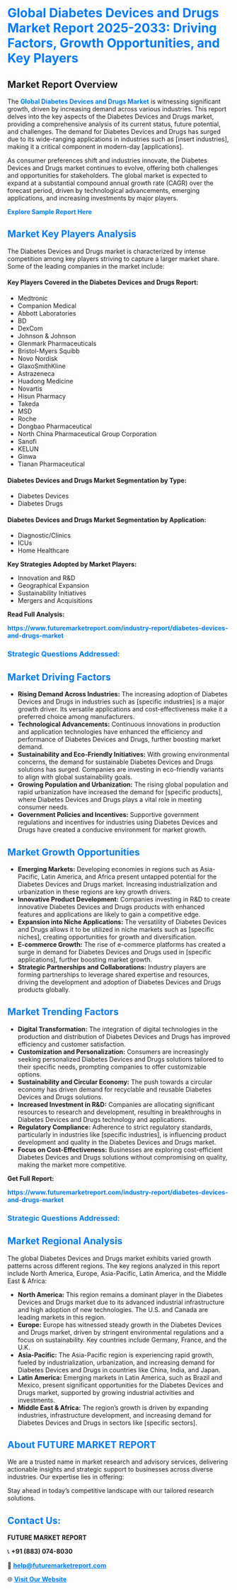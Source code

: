 <h1 style="color: #007BFF;">Global Diabetes Devices and Drugs Market Report 2025-2033: Driving Factors, Growth Opportunities, and Key Players</h1>

<section id="overview">
<h2>Market Report Overview</h2>
<p>The <a href="https://www.futuremarketreport.com/industry-report/diabetes-devices-and-drugs-market" style="color: #007BFF; text-decoration: none;"><strong>Global Diabetes Devices and Drugs Market</strong></a> is witnessing significant growth, driven by increasing demand across various industries. This report delves into the key aspects of the Diabetes Devices and Drugs market, providing a comprehensive analysis of its current status, future potential, and challenges. The demand for Diabetes Devices and Drugs has surged due to its wide-ranging applications in industries such as [insert industries], making it a critical component in modern-day [applications].</p>
<p>As consumer preferences shift and industries innovate, the Diabetes Devices and Drugs market continues to evolve, offering both challenges and opportunities for stakeholders. The global market is expected to expand at a substantial compound annual growth rate (CAGR) over the forecast period, driven by technological advancements, emerging applications, and increasing investments by major players.</p>
</section>

<section id="overview">
<p><a href="https://www.futuremarketreport.com/request-sample/reportId=79017" style="color: #007BFF; text-decoration: none;"><strong>Explore Sample Report Here</strong></a></p>
</section>

<section id="key-players">
<h2 style="color: #007BFF;">Market Key Players Analysis</h2>
<p>The Diabetes Devices and Drugs market is characterized by intense competition among key players striving to capture a larger market share. Some of the leading companies in the market include:</p>
<h4>Key Players Covered in the Diabetes Devices and Drugs Report:</h4>
<ul><li>Medtronic</li><li>Companion Medical</li><li>Abbott Laboratories</li><li>BD</li><li>DexCom</li><li>Johnson &amp; Johnson</li><li>Glenmark Pharmaceuticals</li><li>Bristol-Myers Squibb</li><li>Novo Nordisk</li><li>GlaxoSmithKline</li><li>Astrazeneca</li><li>Huadong Medicine</li><li>Novartis</li><li>Hisun Pharmacy</li><li>Takeda</li><li>MSD</li><li>Roche</li><li>Dongbao Pharmaceutical</li><li>North China Pharmaceutical Group Corporation</li><li>Sanofi</li><li>KELUN</li><li>Ginwa</li><li>Tianan Pharmaceutical</li></ul>
<h4>Diabetes Devices and Drugs Market Segmentation by Type:</h4>
<ul><li>Diabetes Devices</li><li>Diabetes Drugs</li></ul>

<h4>Diabetes Devices and Drugs Market Segmentation by Application:</h4>
<ul><li>Diagnostic/Clinics</li><li>ICUs</li><li>Home Healthcare</li></ul>
<p><strong>Key Strategies Adopted by Market Players:</strong></p>
<ul>
<li>Innovation and R&D</li>
<li>Geographical Expansion</li>
<li>Sustainability Initiatives</li>
<li>Mergers and Acquisitions</li>
</ul>
</section>

<section>
<p><strong>Read Full Analysis: </strong></p><a href="https://www.futuremarketreport.com/industry-report/diabetes-devices-and-drugs-market" style="color: #007BFF; text-decoration: none;"><strong>https://www.futuremarketreport.com/industry-report/diabetes-devices-and-drugs-market</strong></a>
<h3 style="color: #007BFF;">Strategic Questions Addressed:</h3>
</section>

<section id="driving-factors">
<h2 style="color: #007BFF;">Market Driving Factors</h2>
<ul>
<li><strong>Rising Demand Across Industries:</strong> The increasing adoption of Diabetes Devices and Drugs in industries such as [specific industries] is a major growth driver. Its versatile applications and cost-effectiveness make it a preferred choice among manufacturers.</li>
<li><strong>Technological Advancements:</strong> Continuous innovations in production and application technologies have enhanced the efficiency and performance of Diabetes Devices and Drugs, further boosting market demand.</li>
<li><strong>Sustainability and Eco-Friendly Initiatives:</strong> With growing environmental concerns, the demand for sustainable Diabetes Devices and Drugs solutions has surged. Companies are investing in eco-friendly variants to align with global sustainability goals.</li>
<li><strong>Growing Population and Urbanization:</strong> The rising global population and rapid urbanization have increased the demand for [specific products], where Diabetes Devices and Drugs plays a vital role in meeting consumer needs.</li>
<li><strong>Government Policies and Incentives:</strong> Supportive government regulations and incentives for industries using Diabetes Devices and Drugs have created a conducive environment for market growth.</li>
</ul>
</section>

<section id="growth-opportunities">
<h2 style="color: #007BFF;">Market Growth Opportunities</h2>
<ul>
<li><strong>Emerging Markets:</strong> Developing economies in regions such as Asia-Pacific, Latin America, and Africa present untapped potential for the Diabetes Devices and Drugs market. Increasing industrialization and urbanization in these regions are key growth drivers.</li>
<li><strong>Innovative Product Development:</strong> Companies investing in R&D to create innovative Diabetes Devices and Drugs products with enhanced features and applications are likely to gain a competitive edge.</li>
<li><strong>Expansion into Niche Applications:</strong> The versatility of Diabetes Devices and Drugs allows it to be utilized in niche markets such as [specific niches], creating opportunities for growth and diversification.</li>
<li><strong>E-commerce Growth:</strong> The rise of e-commerce platforms has created a surge in demand for Diabetes Devices and Drugs used in [specific applications], further boosting market growth.</li>
<li><strong>Strategic Partnerships and Collaborations:</strong> Industry players are forming partnerships to leverage shared expertise and resources, driving the development and adoption of Diabetes Devices and Drugs products globally.</li>
</ul>
</section>

<section id="trending-factors">
<h2 style="color: #007BFF;">Market Trending Factors</h2>
<ul>
<li><strong>Digital Transformation:</strong> The integration of digital technologies in the production and distribution of Diabetes Devices and Drugs has improved efficiency and customer satisfaction.</li>
<li><strong>Customization and Personalization:</strong> Consumers are increasingly seeking personalized Diabetes Devices and Drugs solutions tailored to their specific needs, prompting companies to offer customizable options.</li>
<li><strong>Sustainability and Circular Economy:</strong> The push towards a circular economy has driven demand for recyclable and reusable Diabetes Devices and Drugs solutions.</li>
<li><strong>Increased Investment in R&D:</strong> Companies are allocating significant resources to research and development, resulting in breakthroughs in Diabetes Devices and Drugs technology and applications.</li>
<li><strong>Regulatory Compliance:</strong> Adherence to strict regulatory standards, particularly in industries like [specific industries], is influencing product development and quality in the Diabetes Devices and Drugs market.</li>
<li><strong>Focus on Cost-Effectiveness:</strong> Businesses are exploring cost-efficient Diabetes Devices and Drugs solutions without compromising on quality, making the market more competitive.</li>
</ul>
</section>

<section>
<p><strong>Get Full Report: </strong></p><a href="https://www.futuremarketreport.com/industry-report/diabetes-devices-and-drugs-market" style="color: #007BFF; text-decoration: none;"><strong>https://www.futuremarketreport.com/industry-report/diabetes-devices-and-drugs-market</strong></a>
<h3 style="color: #007BFF;">Strategic Questions Addressed:</h3>
</section>


<section id="regional-analysis">
<h2 style="color: #007BFF;">Market Regional Analysis</h2>
<p>The global Diabetes Devices and Drugs market exhibits varied growth patterns across different regions. The key regions analyzed in this report include North America, Europe, Asia-Pacific, Latin America, and the Middle East & Africa:</p>
<ul>
<li><strong>North America:</strong> This region remains a dominant player in the Diabetes Devices and Drugs market due to its advanced industrial infrastructure and high adoption of new technologies. The U.S. and Canada are leading markets in this region.</li>
<li><strong>Europe:</strong> Europe has witnessed steady growth in the Diabetes Devices and Drugs market, driven by stringent environmental regulations and a focus on sustainability. Key countries include Germany, France, and the U.K.</li>
<li><strong>Asia-Pacific:</strong> The Asia-Pacific region is experiencing rapid growth, fueled by industrialization, urbanization, and increasing demand for Diabetes Devices and Drugs in countries like China, India, and Japan.</li>
<li><strong>Latin America:</strong> Emerging markets in Latin America, such as Brazil and Mexico, present significant opportunities for the Diabetes Devices and Drugs market, supported by growing industrial activities and investments.</li>
<li><strong>Middle East & Africa:</strong> The region’s growth is driven by expanding industries, infrastructure development, and increasing demand for Diabetes Devices and Drugs in sectors like [specific sectors].</li>
</ul>
</section>

<footer>
<h2 style="color: #007BFF;">About FUTURE MARKET REPORT</h2>
<p>We are a trusted name in market research and advisory services, delivering actionable insights and strategic support to businesses across diverse industries. Our expertise lies in offering:</p>

<p>Stay ahead in today’s competitive landscape with our tailored research solutions.</p>

<h2 style="color: #007BFF;">Contact Us:</h2>
<p><strong>FUTURE MARKET REPORT</strong></p>
<p>📞 <strong>+91 (883) 074-8030</strong></p>
<p>📧 <strong><a href="mailto:help@futuremarketreport.com" style="color: #007BFF;">help@futuremarketreport.com</a></strong></p>
<p>🌐 <strong><a href="https://www.futuremarketreport.com/" style="color: #007BFF;">Visit Our Website</a></strong></p>
</footer>